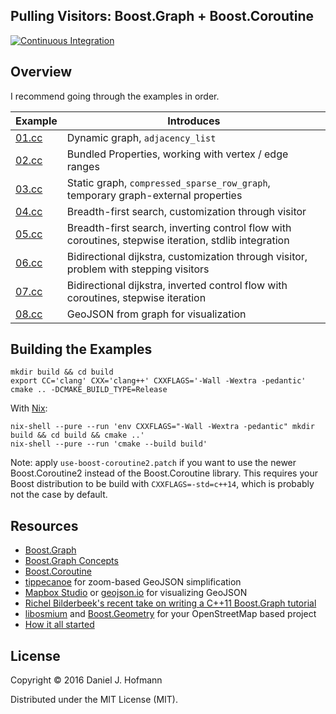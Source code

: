 ## Pulling Visitors: Boost.Graph + Boost.Coroutine

[![Continuous Integration](https://travis-ci.org/daniel-j-h/cppnow2016.svg?branch=master)](https://travis-ci.org/daniel-j-h/cppnow2016)


## Overview

I recommend going through the examples in order.

| Example        | Introduces                                                                                           |
| -------------- | ---------------------------------------------------------------------------------------------------- |
| [01.cc](01.cc) | Dynamic graph, `adjacency_list`                                                                      |
| [02.cc](02.cc) | Bundled Properties, working with vertex / edge ranges                                                |
| [03.cc](03.cc) | Static graph, `compressed_sparse_row_graph`, temporary graph-external properties                     |
| [04.cc](04.cc) | Breadth-first search, customization through visitor                                                  |
| [05.cc](05.cc) | Breadth-first search, inverting control flow with coroutines, stepwise iteration, stdlib integration |
| [06.cc](06.cc) | Bidirectional dijkstra, customization through visitor, problem with stepping visitors                |
| [07.cc](07.cc) | Bidirectional dijkstra, inverted control flow with coroutines, stepwise iteration                    |
| [08.cc](08.cc) | GeoJSON from graph for visualization                                                                 |


## Building the Examples


    mkdir build && cd build
    export CC='clang' CXX='clang++' CXXFLAGS='-Wall -Wextra -pedantic'
    cmake .. -DCMAKE_BUILD_TYPE=Release

With [Nix](https://nixos.org/nix/):

    nix-shell --pure --run 'env CXXFLAGS="-Wall -Wextra -pedantic" mkdir build && cd build && cmake ..'
    nix-shell --pure --run 'cmake --build build'

Note: apply `use-boost-coroutine2.patch` if you want to use the newer Boost.Coroutine2 instead of the Boost.Coroutine library.
This requires your Boost distribution to be build with `CXXFLAGS=-std=c++14`, which is probably not the case by default.

## Resources

- [Boost.Graph](http://www.boost.org/doc/libs/1_60_0/libs/graph/doc/table_of_contents.html)
- [Boost.Graph Concepts](http://www.boost.org/doc/libs/1_60_0/libs/graph/doc/graph_concepts.html)
- [Boost.Coroutine](http://www.boost.org/doc/libs/1_60_0/libs/coroutine/doc/html/index.html)
- [tippecanoe](https://github.com/mapbox/tippecanoe) for zoom-based GeoJSON simplification
- [Mapbox Studio](https://www.mapbox.com/studio) or [geojson.io](http://geojson.io) for visualizing GeoJSON
- [Richel Bilderbeek's recent take on writing a C++11 Boost.Graph tutorial](https://github.com/richelbilderbeek/BoostGraphTutorial)
- [libosmium](https://github.com/osmcode/libosmium) and [Boost.Geometry](http://www.boost.org/doc/libs/1_60_0/libs/geometry/doc/html/index.html) for your OpenStreetMap based project
- [How it all started](http://lists.boost.org/boost-users/2015/11/85302.php)


## License

Copyright © 2016 Daniel J. Hofmann

Distributed under the MIT License (MIT).

